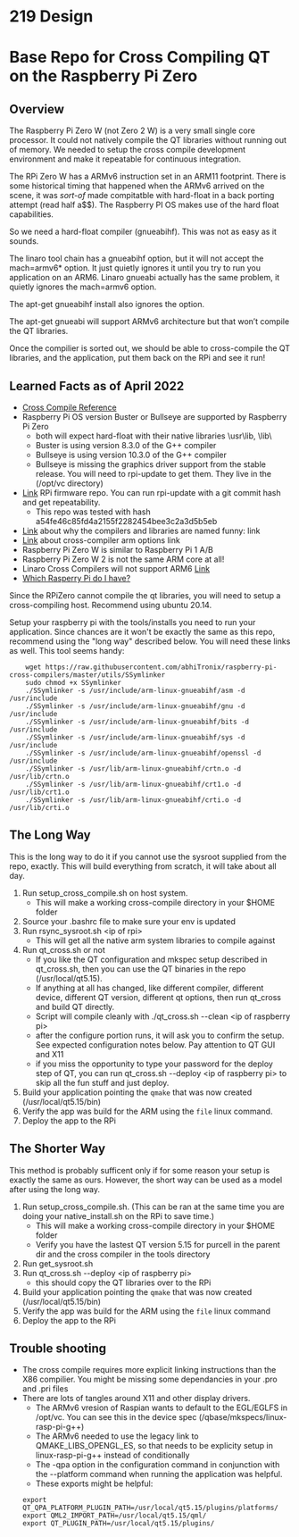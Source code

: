 # 219 Design 
# Base Repo for Cross Compiling QT on the Raspberry Pi Zero

## Overview

The Raspberry Pi Zero W (not Zero 2 W) is a very small single core processor.  It could not natively compile the QT libraries without running out of memory.  We needed to setup the cross compile development environment and make it repeatable for continuous integration.

The RPi Zero W has a ARMv6 instruction set in an ARM11 footprint.  There is some historical timing that happened when the ARMv6 arrived on the scene, it was *sort-of* made compitatble with hard-float in a back porting attempt (read half a$$).  The Raspberry PI OS makes use of the hard float capabilities.

So we need a hard-float compiler (gnueabihf).  This was not as easy as it sounds.

The linaro tool chain has a gnueabihf option, but it will not accept the mach=armv6* option.  It just quietly ignores it until you try to run you application on an ARM6.  Linaro gnueabi actually has the same problem, it quietly ignores the mach=armv6 option.

The apt-get gnueabihf install also ignores the option.

The apt-get gnueabi will support ARMv6 architecture but that won’t compile the QT libraries.

Once the compilier is sorted out, we should be able to cross-compile the QT libraries, and the application, put them back on the RPi and see it run!

## Learned Facts as of April 2022

- [Cross Compile Reference](https://github.com/abhiTronix/raspberry-pi-cross-compilers/blob/master/QT_build_instructions.md)
- Raspberry Pi OS version Buster or Bullseye are supported by Raspberry Pi Zero
	- both will expect hard-float with their native libraries \usr\lib, \lib\ 
	- Buster is using version 8.3.0 of the G++ compiler
	- Bullseye is using version 10.3.0 of the G++ compiler
	- Bullseye is missing the graphics driver support from the stable release.  You will need to rpi-update to get them. They live in the (/opt/vc directory)
- [Link](https://github.com/raspberrypi/rpi-firmware/commits/master) RPi firmware repo.  You can run rpi-update with a git commit hash and get repeatability.
	- This repo was tested with hash a54fe46c85fd4a2155f2282454bee3c2a3d5b5eb
- [Link](https://linaro.atlassian.net/wiki/spaces/TCWGPUB/pages/25237062145/ARM+and+AArch64+Target+Triples) about why the compilers and libraries are named funny: link
- [Link](https://gcc.gnu.org/onlinedocs/gcc/ARM-Options.html) about cross-compiler arm options link
- Raspberry Pi Zero W is similar to Raspberry Pi 1 A/B
- Raspberry Pi Zero W 2 is not the same ARM core at all!
- Linaro Cross Compilers will not support ARM6 [Link](https://linaro-toolchain.linaro.narkive.com/ePQutEkp/linaro-toolchain-and-armv6)
- [Which Rasperry Pi do I have?](https://elinux.org/RPi_HardwareHistory#Which_Pi_have_I_got.3F)


Since the RPiZero cannot compile the qt libraries, you will need to setup a cross-compiling host.  Recommend using ubuntu 20.14. 

Setup your raspberry pi with the tools/installs you need to run your application.  Since chances are it won't be exactly the same as this repo, recommend using the "long way" described below.
You will need these links as well.  This tool seems handy:
```
	wget https://raw.githubusercontent.com/abhiTronix/raspberry-pi-cross-compilers/master/utils/SSymlinker
	sudo chmod +x SSymlinker
	./SSymlinker -s /usr/include/arm-linux-gnueabihf/asm -d /usr/include
	./SSymlinker -s /usr/include/arm-linux-gnueabihf/gnu -d /usr/include
	./SSymlinker -s /usr/include/arm-linux-gnueabihf/bits -d /usr/include
	./SSymlinker -s /usr/include/arm-linux-gnueabihf/sys -d /usr/include
	./SSymlinker -s /usr/include/arm-linux-gnueabihf/openssl -d /usr/include
	./SSymlinker -s /usr/lib/arm-linux-gnueabihf/crtn.o -d /usr/lib/crtn.o
	./SSymlinker -s /usr/lib/arm-linux-gnueabihf/crt1.o -d /usr/lib/crt1.o
	./SSymlinker -s /usr/lib/arm-linux-gnueabihf/crti.o -d /usr/lib/crti.o
```

## The Long Way

This is the long way to do it if you cannot use the sysroot supplied from the repo, exactly.  This will build everything from scratch, it will take about all day.

1. Run setup_cross_compile.sh on host system.
	- This will make a working cross-compile directory in your $HOME folder
2. Source your .bashrc file to make sure your env is updated
3. Run rsync_sysroot.sh \<ip of rpi\>
	- This will get all the native arm system libraries to compile against
4. Run qt_cross.sh or not
	- If you like the QT configuration and mkspec setup described in qt_cross.sh, then you can use the QT binaries in the repo (/usr/local/qt5.15).
	- If anything at all has changed, like different compiler, different device, different QT version, different qt options, then run qt_cross and build QT directly.
	- Script will compile cleanly with ./qt_cross.sh --clean \<ip of raspberry pi\>
	- after the configure portion runs, it will ask you to confirm the setup.  See expected configuration notes below. Pay attention to QT GUI and X11
	- if you miss the opportunity to type your password for the deploy step of QT, you can run qt_cross.sh --deploy \<ip of raspberry pi\> to skip all the fun stuff and just deploy.
5. Build your application pointing the `qmake` that was now created (/usr/local/qt5.15/bin)
6. Verify the app was build for the ARM using the `file` linux command. 
8. Deploy the app to the RPi

## The Shorter Way

This method is probably sufficent only if for some reason your setup is exactly the same as ours.  However, the short way can be used as a model after using the long way.

1. Run setup_cross_compile.sh. (This can be ran at the same time you are doing your native_install.sh on the RPi to save time.)
	- This will make a working cross-compile directory in your $HOME folder
	- Verify you have the lastest QT version 5.15 for purcell in the parent dir and the cross compiler in the tools directory
2. Run get_sysroot.sh
3. Run qt_cross.sh --deploy \<ip of raspberry pi\>
	- this should copy the QT libraries over to the RPi
5. Build your application pointing the `qmake` that was now created (/usr/local/qt5.15/bin)
6. Verify the app was build for the ARM using the `file` linux command
7. Deploy the app to the RPi	


## Trouble shooting
- The cross compile requires more explicit linking instructions than the X86 compilier.  You might be missing some dependancies in your .pro and .pri files
- There are lots of tangles around X11 and other display drivers.  
	- The ARMv6 vresion of Raspian wants to default to the EGL/EGLFS in /opt/vc.  You can see this in the device spec  (/qbase/mkspecs/linux-rasp-pi-g++)
	- The ARMv6 needed to use the legacy link to QMAKE_LIBS_OPENGL_ES, so that needs to be explicity setup in linux-rasp-pi-g++ instead of conditionally
	- The -qpa option in the configuration command in conjunction with the --platform command when running the application was helpful.
	- These exports might be helpful:
	```	
	export QT_QPA_PLATFORM_PLUGIN_PATH=/usr/local/qt5.15/plugins/platforms/
	export QML2_IMPORT_PATH=/usr/local/qt5.15/qml/
	export QT_PLUGIN_PATH=/usr/local/qt5.15/plugins/
	```
